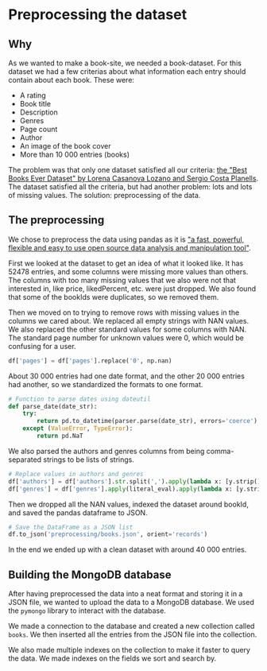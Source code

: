 # Preprocessing the dataset

## Why

As we wanted to make a book-site, we needed a book-dataset. For this dataset we had a few criterias about what information each entry should contain about each book. These were:

- A rating
- Book title
- Description
- Genres
- Page count
- Author
- An image of the book cover
- More than 10 000 entries (books)

The problem was that only one dataset satisfied all our criteria: [the "Best Books Ever Dataset" by Lorena Casanova Lozano and Sergio Costa Planells](https://zenodo.org/records/4265096). The dataset satisfied all the criteria, but had another problem: lots and lots of missing values. The solution: preprocessing of the data.

## The preprocessing

We chose to preprocess the data using pandas as it is ["a fast, powerful, flexible and easy to use open source data analysis and manipulation tool"](https://pandas.pydata.org/).

First we looked at the dataset to get an idea of what it looked like. It has 52478 entries, and some columns were missing more values than others. The columns with too many missing values that we also were not that interested in, like price, likedPercent, etc. were just dropped. We also found that some of the bookIds were duplicates, so we removed them.

Then we moved on to trying to remove rows with missing values in the columns we cared about. We replaced all empty strings with NAN values. We also replaced the other standard values for some columns with NAN. The standard page number for unknown values were 0, which would be confusing for a user.

```python
df['pages'] = df['pages'].replace('0', np.nan)
```

About 30 000 entries had one date format, and the other 20 000 entries had another, so we standardized the formats to one format.

```python
# Function to parse dates using dateutil
def parse_date(date_str):
    try:
        return pd.to_datetime(parser.parse(date_str), errors='coerce')
    except (ValueError, TypeError):
        return pd.NaT
```

We also parsed the authors and genres columns from being comma-separated strings to be lists of strings.

```python
# Replace values in authors and genres
df['authors'] = df['authors'].str.split(',').apply(lambda x: [y.strip() for y in x])
df['genres'] = df['genres'].apply(literal_eval).apply(lambda x: [y.strip() for y in x])
```

Then we dropped all the NAN values, indexed the dataset around bookId, and saved the pandas dataframe to JSON.

```python
# Save the DataFrame as a JSON list
df.to_json('preprocessing/books.json', orient='records')
```

In the end we ended up with a clean dataset with around 40 000 entries.

## Building the MongoDB database

After having preprocessed the data into a neat format and storing it in a JSON file, we wanted to upload the data to a MongoDB database. We used the `pymongo` library to interact with the database.

We made a connection to the database and created a new collection called `books`. We then inserted all the entries from the JSON file into the collection.

We also made multiple indexes on the collection to make it faster to query the data. We made indexes on the fields we sort and search by.
